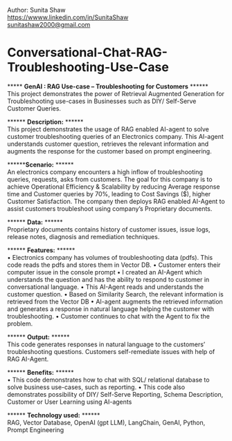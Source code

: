 Author: Sunita Shaw       
https://wwww.linkedin.com/in/SunitaShaw         
sunitashaw2000@gmail.com

# Conversational-Chat-RAG-Troubleshooting-Use-Case

***** **GenAI : RAG Use-case – Troubleshooting for Customers** ******    
This project demonstrates the power of Retrieval Augmented Generation for Troubleshooting use-cases in Businesses such as DIY/ Self-Serve Customer Queries.

****** **Description:** ******   
This project demonstrates the usage of RAG enabled AI-agent to solve customer troubleshooting queries of an Electronics company. This AI-agent understands customer question, retrieves the relevant information and augments the response for the customer based on prompt engineering. 

********Scenario:** ******     
An electronics company encounters a high inflow of troubleshooting queries, requests, asks from customers. The goal for this company is to achieve Operational Efficiency & Scalability by reducing Average response time and Customer queries by 70%, leading to Cost Savings ($), higher Customer Satisfaction. The company then deploys RAG enabled AI-Agent to assist customers troubleshoot using company’s Proprietary documents.

****** **Data:** ******    
Proprietary documents contains history of customer issues, issue logs, release notes, diagnosis and remediation techniques.

****** **Features:** ******   
•	Electronics company has volumes of troubleshooting data (pdfs). This code reads the pdfs and stores them in Vector DB.
•	Customer enters their computer issue in the console prompt
•	I created an AI-Agent which understands the question and has the ability to respond to customer in conversational language.
•	This AI-Agent reads and understands the customer question.
•	Based on Similarity Search, the relevant information is retrieved from the Vector DB
•	AI-agent augments the retrieved information and generates a response in natural language helping the customer with troubleshooting. 
•	Customer continues to chat with the Agent to fix the problem.

****** **Output:** ******   
This code generates responses in natural language to the customers’ troubleshooting questions.
Customers self-remediate issues with help of RAG AI-Agent.

****** **Benefits:** ******    
•	This code demonstrates how to chat with SQL/ relational database to solve business use-cases, such as reporting. 
•	This code also demonstrates possibility of DIY/ Self-Serve Reporting, Schema Description, Customer or User Learning using AI-agents

****** **Technology used:** ******     
RAG, Vector Database, OpenAI (gpt LLM), LangChain, GenAI, Python, Prompt Engineering
